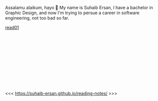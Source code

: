 Assalamu alaikum, hayo 👋 My name is Suhaib Ersan, I have a bachelor in Graphic Design, and now I'm trying to persue a career in software engineering, not too bad so far.

[read01](https://github.com/Suhaib-Ersan/reading-notes/blob/main/read01.md)

<br/><br/> 
<br/><br/> 
<br/><br/> 
<br/><br/> 
<br/><br/> 

<<< https://suhaib-ersan.github.io/reading-notes/ >>>
